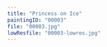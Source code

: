```yaml
---
title: "Princess on Ice"
paintingID: "00003"
file: "00003.jpg"
lowResfile: "00003-lowres.jpg"
---
```


